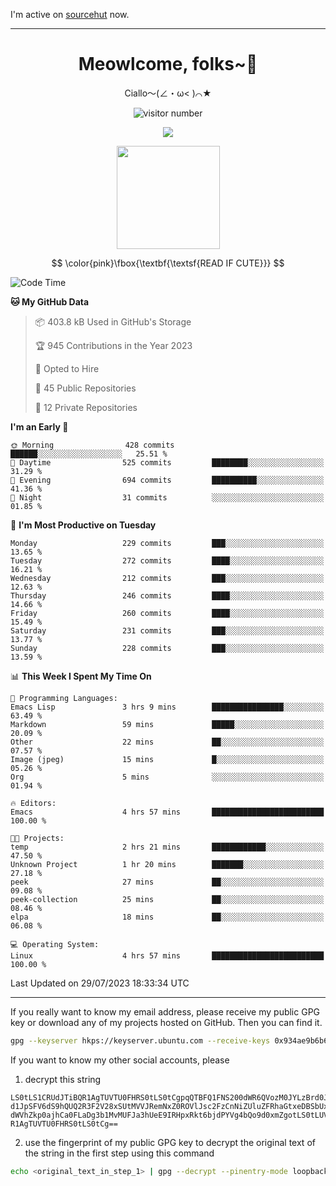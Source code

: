 I'm active on [sourcehut](https://sr.ht/~meow_king/) now. 

---

<div align="center">
  <h1>Meowlcome, folks~👋</h1>
  <p>Ciallo～(∠・ω< )⌒★</p>
</div>

<p align="center">
  <img src="https://count.getloli.com/get/@Ziqi-Yang?theme=rule34" alt="visitor number" />
</p>

<p align="center">
  <img src="https://skillicons.dev/icons?i=rust,c,py,flutter,go,java,js,bash,linux,emacs" />
</p>
<p align="center">
  <img height="165" src="https://github-readme-stats.vercel.app/api?username=Ziqi-Yang&show_icons=true&include_all_commits=true&hide_border=true" />
</p>

$$
\color{pink}\fbox{\textbf{\textsf{READ IF CUTE}}}
$$

<!--START_SECTION:waka-->
![Code Time](http://img.shields.io/badge/Code%20Time-1%2C393%20hrs%2050%20mins-blue)

**🐱 My GitHub Data** 

> 📦 403.8 kB Used in GitHub's Storage 
 > 
> 🏆 945 Contributions in the Year 2023
 > 
> 💼 Opted to Hire
 > 
> 📜 45 Public Repositories 
 > 
> 🔑 12 Private Repositories 
 > 
**I'm an Early 🐤** 

```text
🌞 Morning                428 commits         ██████░░░░░░░░░░░░░░░░░░░   25.51 % 
🌆 Daytime                525 commits         ████████░░░░░░░░░░░░░░░░░   31.29 % 
🌃 Evening                694 commits         ██████████░░░░░░░░░░░░░░░   41.36 % 
🌙 Night                  31 commits          ░░░░░░░░░░░░░░░░░░░░░░░░░   01.85 % 
```
📅 **I'm Most Productive on Tuesday** 

```text
Monday                   229 commits         ███░░░░░░░░░░░░░░░░░░░░░░   13.65 % 
Tuesday                  272 commits         ████░░░░░░░░░░░░░░░░░░░░░   16.21 % 
Wednesday                212 commits         ███░░░░░░░░░░░░░░░░░░░░░░   12.63 % 
Thursday                 246 commits         ████░░░░░░░░░░░░░░░░░░░░░   14.66 % 
Friday                   260 commits         ████░░░░░░░░░░░░░░░░░░░░░   15.49 % 
Saturday                 231 commits         ███░░░░░░░░░░░░░░░░░░░░░░   13.77 % 
Sunday                   228 commits         ███░░░░░░░░░░░░░░░░░░░░░░   13.59 % 
```


📊 **This Week I Spent My Time On** 

```text
💬 Programming Languages: 
Emacs Lisp               3 hrs 9 mins        ████████████████░░░░░░░░░   63.49 % 
Markdown                 59 mins             █████░░░░░░░░░░░░░░░░░░░░   20.09 % 
Other                    22 mins             ██░░░░░░░░░░░░░░░░░░░░░░░   07.57 % 
Image (jpeg)             15 mins             █░░░░░░░░░░░░░░░░░░░░░░░░   05.26 % 
Org                      5 mins              ░░░░░░░░░░░░░░░░░░░░░░░░░   01.94 % 

🔥 Editors: 
Emacs                    4 hrs 57 mins       █████████████████████████   100.00 % 

🐱‍💻 Projects: 
temp                     2 hrs 21 mins       ████████████░░░░░░░░░░░░░   47.50 % 
Unknown Project          1 hr 20 mins        ███████░░░░░░░░░░░░░░░░░░   27.18 % 
peek                     27 mins             ██░░░░░░░░░░░░░░░░░░░░░░░   09.08 % 
peek-collection          25 mins             ██░░░░░░░░░░░░░░░░░░░░░░░   08.46 % 
elpa                     18 mins             ██░░░░░░░░░░░░░░░░░░░░░░░   06.08 % 

💻 Operating System: 
Linux                    4 hrs 57 mins       █████████████████████████   100.00 % 
```


 Last Updated on 29/07/2023 18:33:34 UTC
<!--END_SECTION:waka-->

-----

If you really want to know my email address, please receive my public GPG key or download any of my projects hosted on GitHub. Then you can find it. 
```bash
gpg --keyserver hkps://keyserver.ubuntu.com --receive-keys 0x934ae9b6b6e9ff34
```
If you want to know my other social accounts, please
1) decrypt this string
```
LS0tLS1CRUdJTiBQR1AgTUVTU0FHRS0tLS0tCgpqQTBFQ1FNS200dWR6QVozM0JYLzBrd0JNU0Ru
d1JpSFV6dS9hQUQ2R3F2V28xSUtMVVJRemNxZ0ROVlJsc2FzCnNiZUluZFRhaGtxeDBSbUxEajVq
dWVhZkp0ajhCa0FLaDg3b1MvMUFJa3hUeE9IRHpxRkt6bjdPYVg4bQo9d0xmZgotLS0tLUVORCBQ
R1AgTUVTU0FHRS0tLS0tCg==
```
2) use the fingerprint of my public GPG key to decrypt the original text of the string in the first step using this command
```bash
echo <original_text_in_step_1> | gpg --decrypt --pinentry-mode loopback --armor
```


